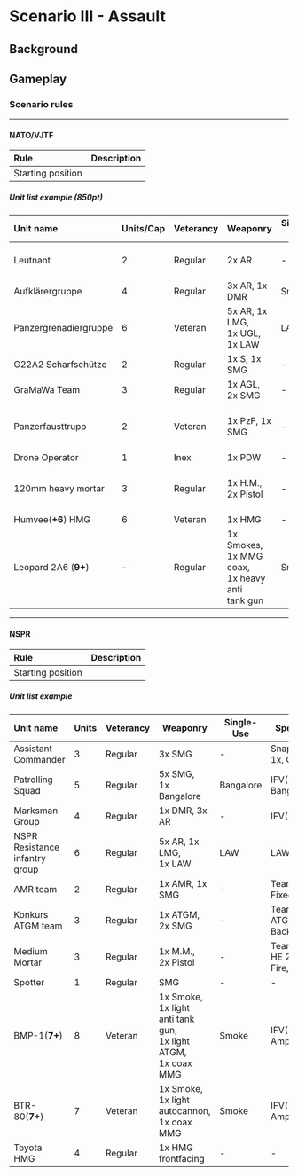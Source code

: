 # Scenario III - Assault

## Background

## Gameplay

### Scenario rules

****

#### NATO/VJTF

| Rule | Description |
| :---- | ---- |
| Starting position |  |

##### Unit list example (850pt)

| Unit name | Units/Cap | Veterancy | Weaponry | Single-Use | Special Rules | Cost |
| :---- | ---- | ---- | ---- | ---- | ---- | ---- |
| Leutnant | 2 | Regular | 2x AR | - | Snap to Action 1x, Command | 60 |
| Aufklärergruppe | 4 | Regular | 3x AR, 1x DMR | Smokes | Rangers, Smokes | 95 |
| Panzergrenadiergruppe | 6 | Veteran | 5x AR, 1x LMG,<br> 1x UGL, 1x LAW | LAW| LAW, IFV(Humvee) | 131 |
| G22A2 Scharfschütze | 2 | Regular | 1x S, 1x SMG | - | Sniper, Team | 50 |
| GraMaWa Team | 3 | Regular | 1x AGL, 2x SMG | - | Team, Fixed, <br>HE 1", AGL | 60 |
| Panzerfausttrupp | 2 | Veteran | 1x PzF, 1x SMG | - | Tandem, Team, <br>Fixed, Backblast | 93 |
| Drone Operator | 1 | Inex | 1x PDW | -  | Fixed, UAV | 41 |
| 120mm heavy mortar | 3 | Regular | 1x H.M., <br>2x Pistol | - | Team, HE 3", <br>Fixed, Indirect<br> Fire, Spotter | 65 |
| Humvee(**+6**) HMG | 6 | Veteran | 1x HMG | - | IFV(PzGren) | 90 |
| Leopard 2A6 (**9+**) | - | Regular | 1x Smokes, <br>1x MMG coax, <br>1x heavy anti<br> tank gun | Smokes | Tiger Fear | 225 |

****

#### NSPR

| Rule | Description |
| :---- | ---- |
| Starting position | |

##### Unit list example

| Unit name | Units | Veterancy | Weaponry | Single-Use | Special Rules | Cost |
| :---- | ---- | ---- | ---- | ---- | ---- | ---- |
| Assistant Commander | 3 | Regular | 3x SMG | - | Snap to Action 1x, Command | 70 |
| Patrolling Squad | 5 | Regular | 5x SMG, <br>1x Bangalore | Bangalore | IFV(BTR), Bangalore | 60 |
| Marksman Group | 4 | Regular | 1x DMR, 3x AR | - | IFV(BMP), DMR | 60 |
| NSPR Resistance<br>infantry group | 6 | Regular | 5x AR, 1x LMG, <br>1x LAW | LAW | LAW | 90 |
| AMR team | 2 | Regular | 1x AMR, 1x SMG | - | Team, Sniper, Fixed | 60 |
| Konkurs ATGM team | 3 | Regular | 1x ATGM, 2x SMG | - | Team, Fixed, <br>ATGM, Backblast | 75 |
| Medium Mortar | 3 | Regular | 1x M.M., <br>2x Pistol | - | Team, Fixed, <br>HE 2", Indirect<br> Fire, Spotter | - |
| Spotter | 1 | Regular | SMG | - |- | - |
| BMP-1(**7+**) | 8 | Veteran | 1x Smoke, <br>1x light <br>anti tank gun, <br>1x light ATGM, <br>1x coax MMG | Smoke | IFV(Marksmen),<br>Amphbibios  | 265 |
| BTR-80(**7+**) | 7 | Veteran | 1x Smoke, <br>1x light <br>autocannon, <br>1x coax MMG | Smoke | IFV(Patrol),<br>Amphbibios | 155 |
| Toyota HMG | 4 | Regular | 1x HMG <br>frontfacing | - | - | 75 |
